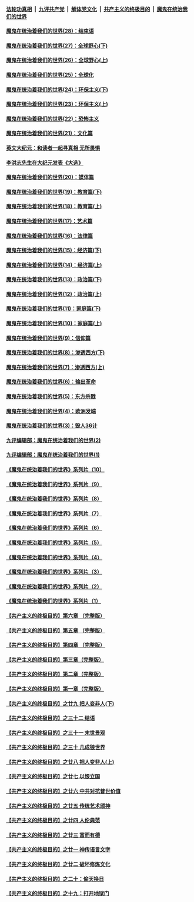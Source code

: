 ####  [法轮功真相](../../../../basic/blob/master/README.md?t=02240001) &nbsp;|&nbsp; [九评共产党](../../../../9ping.md/blob/master/README.md?t=02240001) &nbsp;|&nbsp; [解体党文化](../../../../jtdwh.md/blob/master/README.md?t=02240001)  &nbsp;|&nbsp; [共产主义的终极目的](../../../../gczydzjmd.md/blob/master/README.md?t=02240001) &nbsp;|&nbsp; [魔鬼在统治我们的世界](../../../../mgztzwmdsj.md/blob/master/README.md?t=02240001) 

#### [魔鬼在统治着我们的世界(28)：结束语](../pages/nsc422/n10936246.md?t=02240001) 

#### [魔鬼在统治着我们的世界(27)：全球野心(下)](../pages/nsc422/n10928319.md?t=02240001) 

#### [魔鬼在统治着我们的世界(26)：全球野心(上)](../pages/nsc422/n10900318.md?t=02240001) 

#### [魔鬼在统治着我们的世界(25)：全球化](../pages/nsc422/n10788205.md?t=02240001) 

#### [魔鬼在统治着我们的世界(24)：环保主义(下)](../pages/nsc422/n10695307.md?t=02240001) 

#### [魔鬼在统治着我们的世界(23)：环保主义(上)](../pages/nsc422/n10688613.md?t=02240001) 

#### [魔鬼在统治着我们的世界(22)：恐怖主义](../pages/nsc422/n10614727.md?t=02240001) 

#### [魔鬼在统治着我们的世界(21)：文化篇](../pages/nsc422/n10597706.md?t=02240001) 

#### [英文大纪元：和读者一起寻真相 无所畏惧](../pages/nsc422/n12542027.md?t=02240001) 

#### [李洪志先生在大纪元发表《大选》](../pages/nsc422/n12534746.md?t=02240001) 

#### [魔鬼在统治着我们的世界(20)：媒体篇](../pages/nsc422/n10586579.md?t=02240001) 

#### [魔鬼在统治着我们的世界(19)：教育篇(下)](../pages/nsc422/n10564808.md?t=02240001) 

#### [魔鬼在统治着我们的世界(18)：教育篇(上)](../pages/nsc422/n10526970.md?t=02240001) 

#### [魔鬼在统治着我们的世界(17)：艺术篇](../pages/nsc422/n10499093.md?t=02240001) 

#### [魔鬼在统治着我们的世界(16)：法律篇](../pages/nsc422/n10485969.md?t=02240001) 

#### [魔鬼在统治着我们的世界(15)：经济篇(下)](../pages/nsc422/n10469975.md?t=02240001) 

#### [魔鬼在统治着我们的世界(14)：经济篇(上)](../pages/nsc422/n10457370.md?t=02240001) 

#### [魔鬼在统治着我们的世界(13)：政治篇(下)](../pages/nsc422/n10448270.md?t=02240001) 

#### [魔鬼在统治着我们的世界(12)：政治篇(上)](../pages/nsc422/n10444576.md?t=02240001) 

#### [魔鬼在统治着我们的世界(11)：家庭篇(下)](../pages/nsc422/n10440961.md?t=02240001) 

#### [魔鬼在统治着我们的世界(10)：家庭篇(上)](../pages/nsc422/n10435448.md?t=02240001) 

#### [魔鬼在统治着我们的世界(9)：信仰篇](../pages/nsc422/n10432159.md?t=02240001) 

#### [魔鬼在统治着我们的世界(8)：渗透西方(下)](../pages/nsc422/n10429603.md?t=02240001) 

#### [魔鬼在统治着我们的世界(7)：渗透西方(上)](../pages/nsc422/n10426013.md?t=02240001) 

#### [魔鬼在统治着我们的世界(6)：输出革命](../pages/nsc422/n10421536.md?t=02240001) 

#### [魔鬼在统治着我们的世界(5)：东方杀戮](../pages/nsc422/n10417707.md?t=02240001) 

#### [魔鬼在统治着我们的世界(4)：欧洲发端](../pages/nsc422/n10414890.md?t=02240001) 

#### [魔鬼在统治着我们的世界(3)：毁人36计](../pages/nsc422/n10411583.md?t=02240001) 

#### [九评编辑部：魔鬼在统治着我们的世界(2)](../pages/nsc422/n10410036.md?t=02240001) 

#### [九评编辑部：魔鬼在统治着我们的世界(1)](../pages/nsc422/n10406825.md?t=02240001) 

#### [《魔鬼在统治着我们的世界》系列片（10）](../pages/nsc422/n12292670.md?t=02240001) 

#### [《魔鬼在统治着我们的世界》系列片（9）](../pages/nsc422/n12290859.md?t=02240001) 

#### [《魔鬼在统治着我们的世界》系列片（8）](../pages/nsc422/n12287445.md?t=02240001) 

#### [《魔鬼在统治着我们的世界》系列片（7）](../pages/nsc422/n12283425.md?t=02240001) 

#### [《魔鬼在统治着我们的世界》系列片（6）](../pages/nsc422/n12282314.md?t=02240001) 

#### [《魔鬼在统治着我们的世界》系列片（5）](../pages/nsc422/n12281419.md?t=02240001) 

#### [《魔鬼在统治着我们的世界》系列片（4）](../pages/nsc422/n12274024.md?t=02240001) 

#### [《魔鬼在统治着我们的世界》系列片（3）](../pages/nsc422/n12271322.md?t=02240001) 

#### [《魔鬼在统治着我们的世界》系列片（2）](../pages/nsc422/n12269049.md?t=02240001) 

#### [《魔鬼在统治着我们的世界》系列片（1）](../pages/nsc422/n12267575.md?t=02240001) 

#### [【共产主义的终极目的】第六章 （完整版）](../pages/nsc422/n11428913.md?t=02240001) 

#### [【共产主义的终极目的】第五章 （完整版）](../pages/nsc422/n11428912.md?t=02240001) 

#### [【共产主义的终极目的】第四章 （完整版）](../pages/nsc422/n11428907.md?t=02240001) 

#### [【共产主义的终极目的】第三章（完整版）](../pages/nsc422/n11428848.md?t=02240001) 

#### [【共产主义的终极目的】第二章（完整版）](../pages/nsc422/n11428831.md?t=02240001) 

#### [【共产主义的终极目的】第一章（完整版）](../pages/nsc422/n11417651.md?t=02240001) 

#### [【共产主义的终极目的】之廿九 把人变非人(下)](../pages/nsc422/n11344140.md?t=02240001) 

#### [【共产主义的终极目的】之三十二 结语](../pages/nsc422/n11360535.md?t=02240001) 

#### [【共产主义的终极目的】之三十一 末世景观](../pages/nsc422/n11351129.md?t=02240001) 

#### [【共产主义的终极目的】之三十 几成狼世界](../pages/nsc422/n11348280.md?t=02240001) 

#### [【共产主义的终极目的】之廿八 把人变非人(上)](../pages/nsc422/n11340492.md?t=02240001) 

#### [【共产主义的终极目的】之廿七 以恨立国](../pages/nsc422/n11336944.md?t=02240001) 

#### [【共产主义的终极目的】之廿六 中共对抗普世价值](../pages/nsc422/n11324785.md?t=02240001) 

#### [【共产主义的终极目的】之廿五 传统艺术颂神](../pages/nsc422/n11296396.md?t=02240001) 

#### [【共产主义的终极目的】之廿四 人伦典范](../pages/nsc422/n11296397.md?t=02240001) 

#### [【共产主义的终极目的】之廿三 富而有德](../pages/nsc422/n11283598.md?t=02240001) 

#### [【共产主义的终极目的】之廿一 神传语言文字](../pages/nsc422/n11263265.md?t=02240001) 

#### [【共产主义的终极目的】之廿二 破坏修炼文化](../pages/nsc422/n11245728.md?t=02240001) 

#### [【共产主义的终极目的】之二十：偷天换日](../pages/nsc422/n11238846.md?t=02240001) 

#### [【共产主义的终极目的】之十九：打开地狱门](../pages/nsc422/n11206376.md?t=02240001) 

